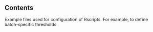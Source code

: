 
## Contents

Example files used for configuration of Rscripts. For example, to define batch-specific thresholds.
